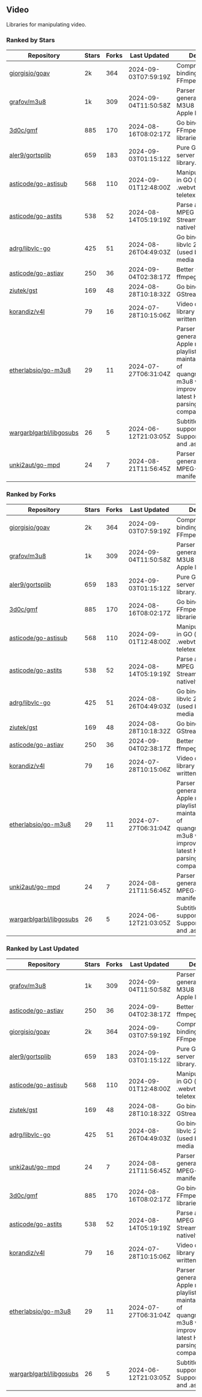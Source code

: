 ## Video

Libraries for manipulating video.

### Ranked by Stars

| Repository | Stars | Forks | Last Updated | Description | 
|------------|-------|-------|--------------|-------------|
| [giorgisio/goav](https://github.com/giorgisio/goav) | 2k | 364 | 2024-09-03T07:59:19Z |  Comprehensive Go bindings for FFmpeg. |
| [grafov/m3u8](https://github.com/grafov/m3u8) | 1k | 309 | 2024-09-04T11:50:58Z |  Parser and generator library of M3U8 playlists for Apple HLS. |
| [3d0c/gmf](https://github.com/3d0c/gmf) | 885 | 170 | 2024-08-16T08:02:17Z |  Go bindings for FFmpeg av\* libraries. |
| [aler9/gortsplib](https://github.com/aler9/gortsplib) | 659 | 183 | 2024-09-03T01:15:12Z |  Pure Go RTSP server and client library. |
| [asticode/go-astisub](https://github.com/asticode/go-astisub) | 568 | 110 | 2024-09-01T12:48:00Z |  Manipulate subtitles in GO (.srt, .stl, .ttml, .webvtt, .ssa/.ass, teletext, .smi, etc.). |
| [asticode/go-astits](https://github.com/asticode/go-astits) | 538 | 52 | 2024-08-14T05:19:19Z |  Parse and demux MPEG Transport Streams (.ts) natively in GO. |
| [adrg/libvlc-go](https://github.com/adrg/libvlc-go) | 425 | 51 | 2024-08-26T04:49:03Z |  Go bindings for libvlc 2.X/3.X/4.X (used by the VLC media player). |
| [asticode/go-astiav](https://github.com/asticode/go-astiav) | 250 | 36 | 2024-09-04T02:38:17Z |  Better C bindings for ffmpeg in GO. |
| [ziutek/gst](https://github.com/ziutek/gst) | 169 | 48 | 2024-08-28T10:18:32Z |  Go bindings for GStreamer. |
| [korandiz/v4l](https://github.com/korandiz/v4l) | 79 | 16 | 2024-07-28T10:15:06Z |  Video capture library for Linux, written in Go. |
| [etherlabsio/go-m3u8](https://github.com/etherlabsio/go-m3u8) | 29 | 11 | 2024-07-27T06:31:04Z |  Parser and generator library for Apple m3u8 playlists. Actively maintained version of quangngotan95/go-m3u8 with improvements and latest HLS playlist parsing compatibility. |
| [wargarblgarbl/libgosubs](https://github.com/wargarblgarbl/libgosubs) | 26 | 5 | 2024-06-12T21:03:05Z |  Subtitle format support for go. Supports .srt, .ttml, and .ass. |
| [unki2aut/go-mpd](https://github.com/unki2aut/go-mpd) | 24 | 7 | 2024-08-21T11:56:45Z |  Parser and generator library for MPEG-DASH manifest files. |

### Ranked by Forks

| Repository | Stars | Forks | Last Updated | Description | 
|------------|-------|-------|--------------|-------------|
| [giorgisio/goav](https://github.com/giorgisio/goav) | 2k | 364 | 2024-09-03T07:59:19Z |  Comprehensive Go bindings for FFmpeg. |
| [grafov/m3u8](https://github.com/grafov/m3u8) | 1k | 309 | 2024-09-04T11:50:58Z |  Parser and generator library of M3U8 playlists for Apple HLS. |
| [aler9/gortsplib](https://github.com/aler9/gortsplib) | 659 | 183 | 2024-09-03T01:15:12Z |  Pure Go RTSP server and client library. |
| [3d0c/gmf](https://github.com/3d0c/gmf) | 885 | 170 | 2024-08-16T08:02:17Z |  Go bindings for FFmpeg av\* libraries. |
| [asticode/go-astisub](https://github.com/asticode/go-astisub) | 568 | 110 | 2024-09-01T12:48:00Z |  Manipulate subtitles in GO (.srt, .stl, .ttml, .webvtt, .ssa/.ass, teletext, .smi, etc.). |
| [asticode/go-astits](https://github.com/asticode/go-astits) | 538 | 52 | 2024-08-14T05:19:19Z |  Parse and demux MPEG Transport Streams (.ts) natively in GO. |
| [adrg/libvlc-go](https://github.com/adrg/libvlc-go) | 425 | 51 | 2024-08-26T04:49:03Z |  Go bindings for libvlc 2.X/3.X/4.X (used by the VLC media player). |
| [ziutek/gst](https://github.com/ziutek/gst) | 169 | 48 | 2024-08-28T10:18:32Z |  Go bindings for GStreamer. |
| [asticode/go-astiav](https://github.com/asticode/go-astiav) | 250 | 36 | 2024-09-04T02:38:17Z |  Better C bindings for ffmpeg in GO. |
| [korandiz/v4l](https://github.com/korandiz/v4l) | 79 | 16 | 2024-07-28T10:15:06Z |  Video capture library for Linux, written in Go. |
| [etherlabsio/go-m3u8](https://github.com/etherlabsio/go-m3u8) | 29 | 11 | 2024-07-27T06:31:04Z |  Parser and generator library for Apple m3u8 playlists. Actively maintained version of quangngotan95/go-m3u8 with improvements and latest HLS playlist parsing compatibility. |
| [unki2aut/go-mpd](https://github.com/unki2aut/go-mpd) | 24 | 7 | 2024-08-21T11:56:45Z |  Parser and generator library for MPEG-DASH manifest files. |
| [wargarblgarbl/libgosubs](https://github.com/wargarblgarbl/libgosubs) | 26 | 5 | 2024-06-12T21:03:05Z |  Subtitle format support for go. Supports .srt, .ttml, and .ass. |

### Ranked by Last Updated

| Repository | Stars | Forks | Last Updated | Description | 
|------------|-------|-------|--------------|-------------|
| [grafov/m3u8](https://github.com/grafov/m3u8) | 1k | 309 | 2024-09-04T11:50:58Z |  Parser and generator library of M3U8 playlists for Apple HLS. |
| [asticode/go-astiav](https://github.com/asticode/go-astiav) | 250 | 36 | 2024-09-04T02:38:17Z |  Better C bindings for ffmpeg in GO. |
| [giorgisio/goav](https://github.com/giorgisio/goav) | 2k | 364 | 2024-09-03T07:59:19Z |  Comprehensive Go bindings for FFmpeg. |
| [aler9/gortsplib](https://github.com/aler9/gortsplib) | 659 | 183 | 2024-09-03T01:15:12Z |  Pure Go RTSP server and client library. |
| [asticode/go-astisub](https://github.com/asticode/go-astisub) | 568 | 110 | 2024-09-01T12:48:00Z |  Manipulate subtitles in GO (.srt, .stl, .ttml, .webvtt, .ssa/.ass, teletext, .smi, etc.). |
| [ziutek/gst](https://github.com/ziutek/gst) | 169 | 48 | 2024-08-28T10:18:32Z |  Go bindings for GStreamer. |
| [adrg/libvlc-go](https://github.com/adrg/libvlc-go) | 425 | 51 | 2024-08-26T04:49:03Z |  Go bindings for libvlc 2.X/3.X/4.X (used by the VLC media player). |
| [unki2aut/go-mpd](https://github.com/unki2aut/go-mpd) | 24 | 7 | 2024-08-21T11:56:45Z |  Parser and generator library for MPEG-DASH manifest files. |
| [3d0c/gmf](https://github.com/3d0c/gmf) | 885 | 170 | 2024-08-16T08:02:17Z |  Go bindings for FFmpeg av\* libraries. |
| [asticode/go-astits](https://github.com/asticode/go-astits) | 538 | 52 | 2024-08-14T05:19:19Z |  Parse and demux MPEG Transport Streams (.ts) natively in GO. |
| [korandiz/v4l](https://github.com/korandiz/v4l) | 79 | 16 | 2024-07-28T10:15:06Z |  Video capture library for Linux, written in Go. |
| [etherlabsio/go-m3u8](https://github.com/etherlabsio/go-m3u8) | 29 | 11 | 2024-07-27T06:31:04Z |  Parser and generator library for Apple m3u8 playlists. Actively maintained version of quangngotan95/go-m3u8 with improvements and latest HLS playlist parsing compatibility. |
| [wargarblgarbl/libgosubs](https://github.com/wargarblgarbl/libgosubs) | 26 | 5 | 2024-06-12T21:03:05Z |  Subtitle format support for go. Supports .srt, .ttml, and .ass. |

